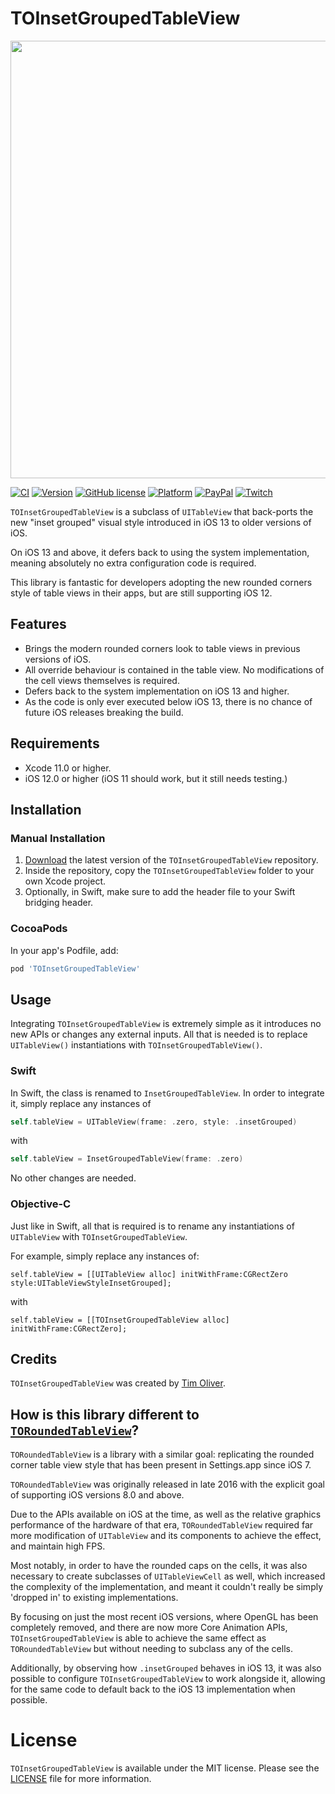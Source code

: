 # TOInsetGroupedTableView

<p align="center">
<img src="https://raw.githubusercontent.com/TimOliver/TOInsetGroupedTableView/master/screenshot.jpg" width ="700" />
</p>

[![CI](https://github.com/TimOliver/TOInsetGroupedTableView/workflows/CI/badge.svg)](https://github.com/TimOliver/TOInsetGroupedTableView/actions?query=workflow%3ACI)
[![Version](https://img.shields.io/cocoapods/v/TOInsetGroupedTableView.svg?style=flat)](http://cocoadocs.org/docsets/TOInsetGroupedTableView)
[![GitHub license](https://img.shields.io/badge/license-MIT-blue.svg)](https://raw.githubusercontent.com/TimOliver/TOInsetGroupedTableView/master/LICENSE)
[![Platform](https://img.shields.io/cocoapods/p/TORoundedButton.svg?style=flat)](http://cocoadocs.org/docsets/TOInsetGroupedTableView)
[![PayPal](https://img.shields.io/badge/paypal-donate-blue.svg)](https://www.paypal.com/cgi-bin/webscr?cmd=_s-xclick&hosted_button_id=M4RKULAVKV7K8)
[![Twitch](https://img.shields.io/badge/twitch-timXD-6441a5.svg)](http://twitch.tv/timXD)

`TOInsetGroupedTableView` is a subclass of `UITableView` that back-ports the new "inset grouped" visual style introduced in iOS 13 to older versions of iOS. 

On iOS 13 and above, it defers back to using the system implementation, meaning absolutely no extra configuration code is required.

This library is fantastic for developers adopting the new rounded corners style of table views in their apps, but are still supporting iOS 12.

## Features
* Brings the modern rounded corners look to table views in previous versions of iOS.
* All override behaviour is contained in the table view. No modifications of the cell views themselves is required.
* Defers back to the system implementation on iOS 13 and higher.
* As the code is only ever executed below iOS 13, there is no chance of future iOS releases breaking the build.

## Requirements
* Xcode 11.0 or higher.
* iOS 12.0 or higher (iOS 11 should work, but it still needs testing.)

## Installation

### Manual Installation

1. [Download](https://github.com/TimOliver/TOInsetGroupedTableView/archive/master.zip) the latest version of the `TOInsetGroupedTableView` repository.
2. Inside the repository, copy the `TOInsetGroupedTableView` folder to your own Xcode project.
3. Optionally, in Swift, make sure to add the header file to your Swift bridging header.

### CocoaPods

In your app's Podfile, add:

```ruby
pod 'TOInsetGroupedTableView'
```

## Usage

Integrating `TOInsetGroupedTableView` is extremely simple as it introduces no new APIs or changes any external inputs. All that is needed is to replace `UITableView()` instantiations with `TOInsetGroupedTableView()`.

### Swift

In Swift, the class is renamed to `InsetGroupedTableView`. In order to integrate it, simply replace any instances of

```swift
self.tableView = UITableView(frame: .zero, style: .insetGrouped)
```

with

```swift
self.tableView = InsetGroupedTableView(frame: .zero)
``` 
 
 No other changes are needed.
 
### Objective-C
 
 Just like in Swift, all that is required is to rename any instantiations of `UITableView` with `TOInsetGroupedTableView`.
 
 For example, simply replace any instances of:
 
 ```objc
 self.tableView = [[UITableView alloc] initWithFrame:CGRectZero style:UITableViewStyleInsetGrouped];
```

with

```objc
self.tableView = [[TOInsetGroupedTableView alloc] initWithFrame:CGRectZero];
```

## Credits

`TOInsetGroupedTableView` was created by [Tim Oliver](http://twitter.com/TimOliverAU).


## How is this library different to [`TORoundedTableView`](https://github.com/TimOliver/TORoundedTableView)?

`TORoundedTableView` is a library with a similar goal: replicating the rounded corner table view style that has been present in Settings.app since iOS 7.

`TORoundedTableView` was originally released in late 2016 with the explicit goal of supporting iOS versions 8.0 and above.

Due to the APIs available on iOS at the time, as well as the relative graphics performance of the hardware of that era, `TORoundedTableView` required far more modification of `UITableView` and its components to achieve the effect, and maintain high FPS.

Most notably, in order to have the rounded caps on the cells, it was also necessary to create subclasses of `UITableViewCell` as well, which increased the complexity of the implementation, and meant it couldn't really be simply 'dropped in' to existing implementations.

By focusing on just the most recent iOS versions, where OpenGL has been completely removed, and there are now more Core Animation APIs, `TOInsetGroupedTableView` is able to achieve the same effect as `TORoundedTableView` but without needing to subclass any of the cells.

Additionally, by observing how `.insetGrouped` behaves in iOS 13, it was also possible to configure `TOInsetGroupedTableView` to work alongside it, allowing for the same code to default back to the iOS 13 implementation when possible.

# License

`TOInsetGroupedTableView` is available under the MIT license. Please see the [LICENSE](LICENSE) file for more information.
